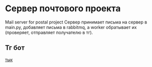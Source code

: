 # Сервер почтового проекта
Mail server for postal project
Сервер принимает письма на сервер в main.py, добавляет письма в rabbitmq, а worker обратывает их (проверяет, отправляет получателю в тг). 

## Тг бот 
[тык](https://github.com/Shemyako/postal_tg_bot)
